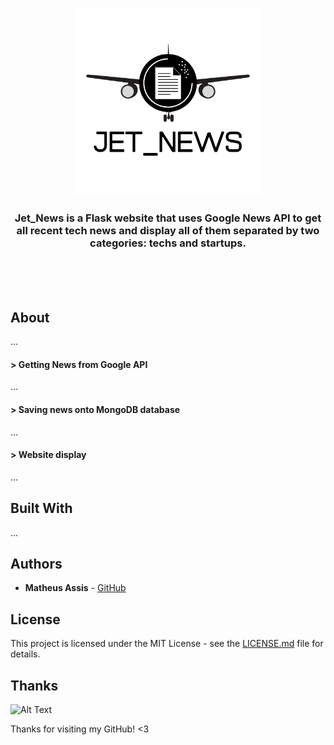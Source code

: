 <p align="center">
  <img width="300" height="300" src="/static/jet_news_logo.png">
</p>
<h3 align="center">
  Jet_News is a Flask website that uses Google News API to get all recent tech news and display all of them separated by two categories: techs and startups.
</h3>
</br>
</br>
</br>

## About

...

#### > Getting News from Google API

...

#### > Saving news onto MongoDB database

...

#### > Website display

...

## Built With

...

## Authors

* **Matheus Assis** - [GitHub](https://github.com/MatheusMAssis)

## License

This project is licensed under the MIT License - see the [LICENSE.md](LICENSE.md) file for details.

## Thanks

![Alt Text](https://media.giphy.com/media/vFKqnCdLPNOKc/giphy.gif)

Thanks for visiting my GitHub! <3
